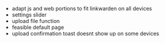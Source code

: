 - adapt js and web portions to fit linkwarden on all devices
- settings slider
- upload file function
- feasible default page
- upload confirmation toast doesnt show up on some devices